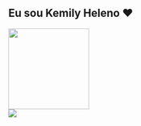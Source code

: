 ## Eu sou Kemily Heleno ♥

<div>
  <a href="https://github.com/KemilyHeleno">
  <img height="160cm" src="https://github-readme-stats.vercel.app/api?username=KemilyHeleno&show_icons=true&theme=dark&include_all_commits=true&count_private=true"/>
 <!-- <img heigth="160cm" src="https://github-headme-stats.vercel.app/api/top-langs/?username=KemilyHeleno&layout=compact&langs_count=7&theme=dark"/> -->
</div>

<div>
  <a href="https://www.linkedin.com/in/kemily-heleno/" target="_blank"><img src="https://img.shields.io/badge/-LinkedIn-%23007785?style=for-the-badge&logoColor=white&target=_blank"></a>
</div>
